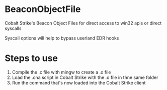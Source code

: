 # BeaconObjectFile

Cobalt Strike's Beacon Object Files for direct access to win32 apis or direct syscalls

Syscall options will help to bypass userland EDR hooks


# Steps to use

1. Compile the .c file with mingw to create a .o file
3. Load the .cna script in Cobalt Strike with the .o file in thne same folder
4. Run the command that's now loaded into the Cobalt Strike client
